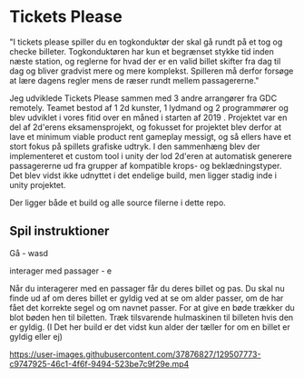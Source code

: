 # Tickets Please
"I tickets please spiller du en togkonduktør der skal gå rundt på et tog og checke billeter. Togkonduktøren har kun et begrænset stykke tid inden næste station, og reglerne for hvad der er en valid billet skifter fra dag til dag og bliver gradvist mere og mere komplekst. Spilleren må derfor forsøge at lære dagens regler mens de ræser rundt mellem passagererne."

Jeg udviklede Tickets Please sammen med 3 andre arrangører fra GDC remotely. Teamet bestod af 1 2d kunster, 1 lydmand og 2 programmører og blev udviklet i vores fitid over en måned i starten af 2019 . Projektet var en del af 2d'erens eksamensprojekt, og fokusset for projektet blev derfor at lave et minimum viable product rent gameplay messigt, og så ellers have et stort fokus på spillets grafiske udtryk. I den sammenhæng blev der implementeret et custom tool i unity der lod 2d'eren at automatisk generere passagererne ud fra grupper af kompatible krops- og beklædningstyper. Det blev vidst ikke udnyttet i det endelige build, men ligger stadig inde i unity projektet.

Der ligger både et build og alle source filerne i dette repo.
## Spil instruktioner
Gå - wasd

interager med passager - e

Når du interagerer med en passager får du deres billet og pas. Du skal nu finde ud af om deres billet er gyldig ved at se om alder passer, om de har fået det korrekte segel og om navnet passer.
For at give en bøde trækker du blot bøden hen til biletten. Træk tilsvarende hulmaskinen til billeten hvis den er gyldig. (I Det her build er det vidst kun alder der tæller for om en billet er gyldig eller ej)

https://user-images.githubusercontent.com/37876827/129507773-c9747925-46c1-4f6f-9494-523be7c9f29e.mp4


